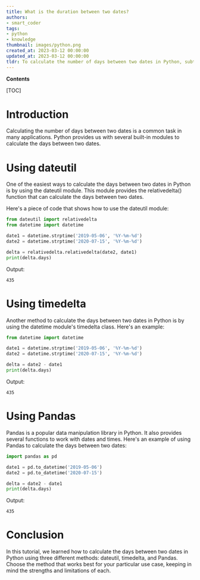 ```yaml
---
title: What is the duration between two dates?
authors:
- smart_coder
tags:
- python
- knowledge
thumbnail: images/python.png
created_at: 2023-03-12 00:00:00
updated_at: 2023-03-12 00:00:00
tldr: To calculate the number of days between two dates in Python, subtract the earlier date from the later date and use the days attribute of the resulting timedelta object.
---
```


**Contents**

[TOC]

# Introduction
Calculating the number of days between two dates is a common task in many applications. Python provides us with several built-in modules to calculate the days between two dates.

# Using dateutil
One of the easiest ways to calculate the days between two dates in Python is by using the dateutil module. This module provides the relativedelta() function that can calculate the days between two dates.

Here's a piece of code that shows how to use the dateutil module:

```python
from dateutil import relativedelta
from datetime import datetime

date1 = datetime.strptime('2019-05-06', '%Y-%m-%d')
date2 = datetime.strptime('2020-07-15', '%Y-%m-%d')

delta = relativedelta.relativedelta(date2, date1)
print(delta.days)
```

Output:
```
435
```

# Using timedelta
Another method to calculate the days between two dates in Python is by using the datetime module's timedelta class. Here's an example:

```python
from datetime import datetime

date1 = datetime.strptime('2019-05-06', '%Y-%m-%d')
date2 = datetime.strptime('2020-07-15', '%Y-%m-%d')

delta = date2 - date1
print(delta.days)
```

Output:
```
435
```

# Using Pandas
Pandas is a popular data manipulation library in Python. It also provides several functions to work with dates and times. Here's an example of using Pandas to calculate the days between two dates:

```python
import pandas as pd

date1 = pd.to_datetime('2019-05-06')
date2 = pd.to_datetime('2020-07-15')

delta = date2 - date1
print(delta.days)
```

Output:
```
435
```

# Conclusion
In this tutorial, we learned how to calculate the days between two dates in Python using three different methods: dateutil, timedelta, and Pandas. Choose the method that works best for your particular use case, keeping in mind the strengths and limitations of each.

